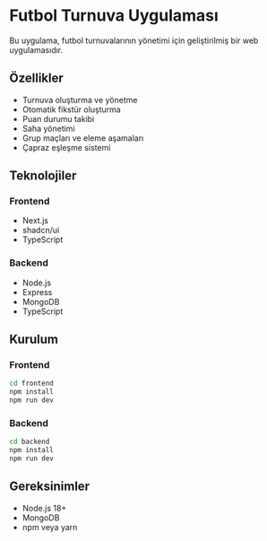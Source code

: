 # Futbol Turnuva Uygulaması

Bu uygulama, futbol turnuvalarının yönetimi için geliştirilmiş bir web uygulamasıdır.

## Özellikler

- Turnuva oluşturma ve yönetme
- Otomatik fikstür oluşturma
- Puan durumu takibi
- Saha yönetimi
- Grup maçları ve eleme aşamaları
- Çapraz eşleşme sistemi

## Teknolojiler

### Frontend
- Next.js
- shadcn/ui
- TypeScript

### Backend
- Node.js
- Express
- MongoDB
- TypeScript

## Kurulum

### Frontend
```bash
cd frontend
npm install
npm run dev
```

### Backend
```bash
cd backend
npm install
npm run dev
```

## Gereksinimler

- Node.js 18+
- MongoDB
- npm veya yarn 